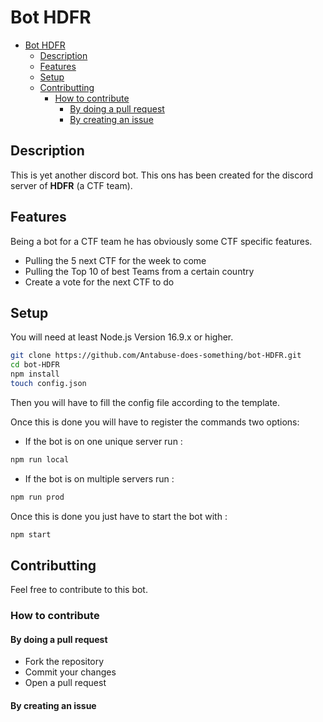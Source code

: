 # Bot HDFR

- [Bot HDFR](#bot-hdfr)
  - [Description](#description)
  - [Features](#features)
  - [Setup](#setup)
  - [Contributting](#contributting)
    - [How to contribute](#how-to-contribute)
      - [By doing a pull request](#by-doing-a-pull-request)
      - [By creating an issue](#by-creating-an-issue)
  
## Description

This is yet another discord bot. This ons has been created for the discord server of **HDFR** (a CTF team).

## Features

Being a bot for a CTF team he has obviously some CTF specific features.

-  Pulling the 5 next CTF for the week to come
-  Pulling the Top 10 of best Teams from a certain country
-  Create a vote for the next CTF to do

## Setup

You will need at least Node.js Version 16.9.x or higher.

```bash
git clone https://github.com/Antabuse-does-something/bot-HDFR.git
cd bot-HDFR
npm install
touch config.json
```

Then you will have to fill the config file according to the template.

Once this is done you will have to register the commands two options:

-  If the bot is on one unique server run :

```bash
npm run local
```

-  If the bot is on multiple servers run :

```bash
npm run prod
```

Once this is done you just have to start the bot with :

```bash
npm start
```

## Contributting

Feel free to contribute to this bot.

### How to contribute

#### By doing a pull request

-  Fork the repository
-  Commit your changes
-  Open a pull request

#### By creating an issue
